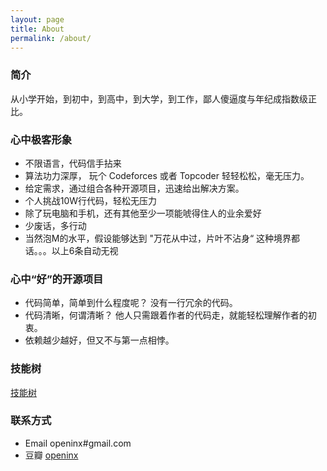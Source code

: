 ```yaml
---
layout: page
title: About
permalink: /about/
---
```


### 简介

从小学开始，到初中，到高中，到大学，到工作，鄙人傻逼度与年纪成指数级正比。

### 心中极客形象

* 不限语言，代码信手拈来
* 算法功力深厚， 玩个 Codeforces 或者 Topcoder 轻轻松松，毫无压力。
* 给定需求，通过组合各种开源项目，迅速给出解决方案。 
* 个人挑战10W行代码，轻松无压力
* 除了玩电脑和手机，还有其他至少一项能唬得住人的业余爱好
* 少废话，多行动
* 当然泡M的水平，假设能够达到 "万花从中过，片叶不沾身“ 这种境界都话。。。以上6条自动无视


### 心中“好”的开源项目

* 代码简单，简单到什么程度呢？ 没有一行冗余的代码。
* 代码清晰，何谓清晰？ 他人只需跟着作者的代码走，就能轻松理解作者的初衷。
* 依赖越少越好，但又不与第一点相悖。

### 技能树

[技能树](/skill-tree/openinx.html)

### 联系方式

* Email  openinx#gmail.com
* 豆瓣 [openinx](http://www.douban.com/people/68306838/)
